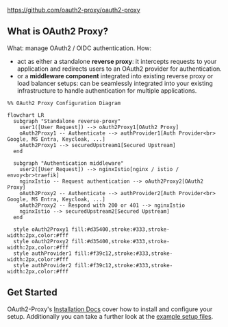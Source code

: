 https://github.com/oauth2-proxy/oauth2-proxy

## What is OAuth2 Proxy?

What: manage OAuth2 / OIDC authentication.
How: 
  * act as either a standalone **reverse proxy**: it intercepts requests to your application and redirects users to an OAuth2 provider for authentication.
  * or a **middleware component** integrated into existing reverse proxy or load balancer setups: can be seamlessly integrated into your existing infrastructure to handle authentication for multiple applications.


```mermaid
%% OAuth2 Proxy Configuration Diagram

flowchart LR
  subgraph "Standalone reverse-proxy"
    user1([User Request]) --> oAuth2Proxy1[OAuth2 Proxy]
    oAuth2Proxy1 -- Authenticate --> authProvider1[Auth Provider<br> Google, MS Entra, Keycloak, ...]
    oAuth2Proxy1 --> securedUpstream1[Secured Upstream]
  end

  subgraph "Authentication middleware"
    user2([User Request]) --> nginxIstio[nginx / istio / envoy<br>traefik]
    nginxIstio -- Request authentication --> oAuth2Proxy2[OAuth2 Proxy]
    oAuth2Proxy2 -- Authenticate --> authProvider2[Auth Provider<br> Google, MS Entra, Keycloak, ...]
    oAuth2Proxy2 -- Respond with 200 or 401 --> nginxIstio
    nginxIstio --> securedUpstream2[Secured Upstream]
  end

  style oAuth2Proxy1 fill:#d35400,stroke:#333,stroke-width:2px,color:#fff
  style oAuth2Proxy2 fill:#d35400,stroke:#333,stroke-width:2px,color:#fff
  style authProvider1 fill:#f39c12,stroke:#333,stroke-width:2px,color:#fff
  style authProvider2 fill:#f39c12,stroke:#333,stroke-width:2px,color:#fff
```


## Get Started


OAuth2-Proxy's [Installation Docs](https://oauth2-proxy.github.io/oauth2-proxy/installation) cover how to install and configure your setup. Additionally you can take a further look at the [example setup files](https://github.com/oauth2-proxy/oauth2-proxy/tree/master/contrib/local-environment).